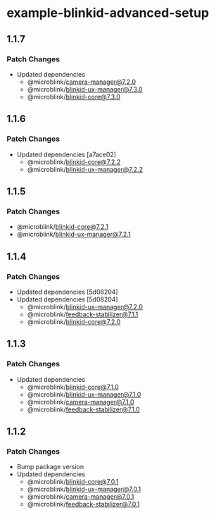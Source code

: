 # example-blinkid-advanced-setup

## 1.1.7

### Patch Changes

- Updated dependencies
  - @microblink/camera-manager@7.2.0
  - @microblink/blinkid-ux-manager@7.3.0
  - @microblink/blinkid-core@7.3.0

## 1.1.6

### Patch Changes

- Updated dependencies [a7ace02]
  - @microblink/blinkid-core@7.2.2
  - @microblink/blinkid-ux-manager@7.2.2

## 1.1.5

### Patch Changes

- @microblink/blinkid-core@7.2.1
- @microblink/blinkid-ux-manager@7.2.1

## 1.1.4

### Patch Changes

- Updated dependencies [5d08204]
- Updated dependencies [5d08204]
  - @microblink/blinkid-ux-manager@7.2.0
  - @microblink/feedback-stabilizer@7.1.1
  - @microblink/blinkid-core@7.2.0

## 1.1.3

### Patch Changes

- Updated dependencies
  - @microblink/blinkid-core@7.1.0
  - @microblink/blinkid-ux-manager@7.1.0
  - @microblink/camera-manager@7.1.0
  - @microblink/feedback-stabilizer@7.1.0

## 1.1.2

### Patch Changes

- Bump package version
- Updated dependencies
  - @microblink/blinkid-core@7.0.1
  - @microblink/blinkid-ux-manager@7.0.1
  - @microblink/camera-manager@7.0.1
  - @microblink/feedback-stabilizer@7.0.1
